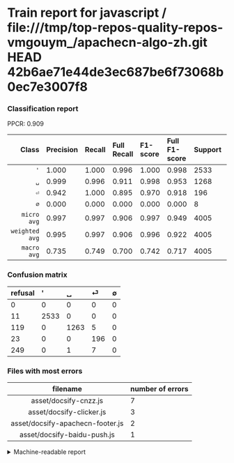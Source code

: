 # Train report for javascript / file:///tmp/top-repos-quality-repos-vmgouym_/apachecn-algo-zh.git HEAD 42b6ae71e44de3ec687be6f73068b0ec7e3007f8

### Classification report

PPCR: 0.909

| Class | Precision | Recall | Full Recall | F1-score | Full F1-score | Support | Full Support | PPCR |
|------:|:----------|:-------|:------------|:---------|:---------|:--------|:-------------|:-----|
| `'` | 1.000| 1.000| 0.996| 1.000| 0.998| 2533| 2544| 0.996 |
| `␣` | 0.999| 0.996| 0.911| 0.998| 0.953| 1268| 1387| 0.914 |
| `⏎` | 0.942| 1.000| 0.895| 0.970| 0.918| 196| 219| 0.895 |
| `∅` | 0.000| 0.000| 0.000| 0.000| 0.000| 8| 257| 0.031 |
| `micro avg` | 0.997| 0.997| 0.906| 0.997| 0.949| 4005| 4407| 0.909 |
| `weighted avg` | 0.995| 0.997| 0.906| 0.996| 0.922| 4005| 4407| 0.909 |
| `macro avg` | 0.735| 0.749| 0.700| 0.742| 0.717| 4005| 4407| 0.909 |

### Confusion matrix

|refusal|  '| ␣| ⏎| ∅| 
|:---|:---|:---|:---|:---|
|0 |0 |0 |0 |0 |
|11 |2533 |0 |0 |0 |
|119 |0 |1263 |5 |0 |
|23 |0 |0 |196 |0 |
|249 |0 |1 |7 |0 |

### Files with most errors

| filename | number of errors|
|:----:|:-----|
| asset/docsify-cnzz.js | 7 |
| asset/docsify-clicker.js | 3 |
| asset/docsify-apachecn-footer.js | 2 |
| asset/docsify-baidu-push.js | 1 |

<details>
    <summary>Machine-readable report</summary>
```json
{
  "cl_report": {"\u0027": {"f1-score": 1.0, "precision": 1.0, "recall": 1.0, "support": 2533}, "macro avg": {"f1-score": 0.7419818403641312, "precision": 0.7353791382667965, "recall": 0.7490141955835963, "support": 4005}, "micro avg": {"f1-score": 0.9967540574282148, "precision": 0.9967540574282148, "recall": 0.9967540574282148, "support": 4005}, "weighted avg": {"f1-score": 0.9957986213446415, "precision": 0.9949286250025832, "recall": 0.9967540574282148, "support": 4005}, "\u2205": {"f1-score": 0.0, "precision": 0.0, "recall": 0.0, "support": 8}, "\u23ce": {"f1-score": 0.9702970297029703, "precision": 0.9423076923076923, "recall": 1.0, "support": 196}, "\u2423": {"f1-score": 0.9976303317535546, "precision": 0.9992088607594937, "recall": 0.9960567823343849, "support": 1268}},
  "cl_report_full": {"\u0027": {"f1-score": 0.9978333661611187, "precision": 1.0, "recall": 0.9956761006289309, "support": 2544}, "macro avg": {"f1-score": 0.7171785337349974, "precision": 0.7353791382667965, "recall": 0.7003129208553822, "support": 4407}, "micro avg": {"f1-score": 0.9491203043271518, "precision": 0.9967540574282148, "recall": 0.9058316314953483, "support": 4407}, "weighted avg": {"f1-score": 0.9215197219714574, "precision": 0.938567750054187, "recall": 0.9058316314953483, "support": 4407}, "\u2205": {"f1-score": 0.0, "precision": 0.0, "recall": 0.0, "support": 257}, "\u23ce": {"f1-score": 0.9180327868852458, "precision": 0.9423076923076923, "recall": 0.8949771689497716, "support": 219}, "\u2423": {"f1-score": 0.9528479818936251, "precision": 0.9992088607594937, "recall": 0.9105984138428262, "support": 1387}},
  "ppcr": 0.908781484002723
}
```
</details>
